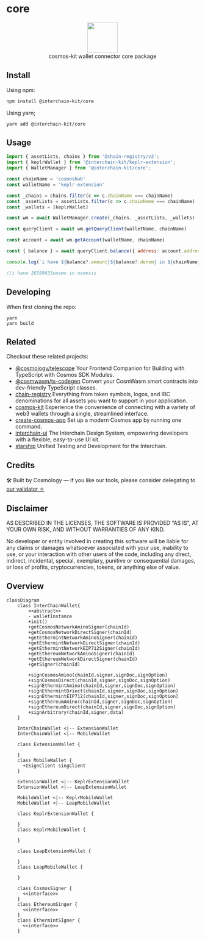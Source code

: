 # core

<p align="center">
  <img src="https://user-images.githubusercontent.com/545047/188804067-28e67e5e-0214-4449-ab04-2e0c564a6885.svg" width="80"><br />
    cosmos-kit wallet connector core package
</p>

## Install

Using npm:
```sh
npm install @interchain-kit/core
```

Using yarn;
```
yarn add @interchain-kit/core 
```
## Usage
```js
import { assetLists, chains } from '@chain-registry/v2';
import { keplrWallet } from '@interchain-kit/keplr-extension';
import { WalletManager } from '@interchain-kit/core';

const chainName = 'cosmoshub'
const walletName = 'keplr-extension'

const _chains = chains.filter(c => c.chainName === chainName)
const _assetLists = assetLists.filter(c => c.chainName === chainName)
const _wallets = [keplrWallet]

const wm = await WalletManager.create(_chains, _assetLists, _wallets)

const queryClient = await wm.getQueryClient(walletName, chainName)

const account = await wm.getAccount(walletName, chainName)

const { balance } = await queryClient.balance({ address: account.address, denom: 'uosmo' })

console.log(`i have ${balance?.amount}${balance?.denom} in ${chainName}`)

//i have 26589633uosmo in osmosis
```


## Developing

When first cloning the repo:

```
yarn
yarn build
```

## Related

Checkout these related projects:

* [@cosmology/telescope](https://github.com/cosmology-tech/telescope) Your Frontend Companion for Building with TypeScript with Cosmos SDK Modules.
* [@cosmwasm/ts-codegen](https://github.com/CosmWasm/ts-codegen) Convert your CosmWasm smart contracts into dev-friendly TypeScript classes.
* [chain-registry](https://github.com/cosmology-tech/chain-registry) Everything from token symbols, logos, and IBC denominations for all assets you want to support in your application.
* [cosmos-kit](https://github.com/cosmology-tech/cosmos-kit) Experience the convenience of connecting with a variety of web3 wallets through a single, streamlined interface.
* [create-cosmos-app](https://github.com/cosmology-tech/create-cosmos-app) Set up a modern Cosmos app by running one command.
* [interchain-ui](https://github.com/cosmology-tech/interchain-ui) The Interchain Design System, empowering developers with a flexible, easy-to-use UI kit.
* [starship](https://github.com/cosmology-tech/starship) Unified Testing and Development for the Interchain.

## Credits

🛠 Built by Cosmology — if you like our tools, please consider delegating to [our validator ⚛️](https://cosmology.zone/validator)


## Disclaimer

AS DESCRIBED IN THE LICENSES, THE SOFTWARE IS PROVIDED “AS IS”, AT YOUR OWN RISK, AND WITHOUT WARRANTIES OF ANY KIND.

No developer or entity involved in creating this software will be liable for any claims or damages whatsoever associated with your use, inability to use, or your interaction with other users of the code, including any direct, indirect, incidental, special, exemplary, punitive or consequential damages, or loss of profits, cryptocurrencies, tokens, or anything else of value.

## Overview

```mermaid
classDiagram
    class InterChainWallet{
        <<abstract>>
        - walletInstance
        +init()
        +getCosmosNetworkAminoSigner(chainId)
        +getCosmosNetworkDirectSigner(chainId)
        +getEthermintNetworkAminoSigner(chainId)
        +getEthermintNetworkDirectSigner(chainId)
        +getEthermintNetworkEIP712Signer(chainId)
        +getEthereumNetworkAminoSigner(chainId)
        +getEthereumNetworkDirectSigner(chainId)
        +getSigner(chainId)

        +signCosmosAmino(chainId,signer,signDoc,signOption)
        +signCosmosDirect(chainId,signer,signDoc,signOption)
        +signEthermintAmino(chainId,signer,signDoc,signOption)
        +signEthermintDriect(chainId,signer,signDoc,signOption)
        +signEthermintEIP712(chainId,signer,signDoc,signOption)
        +signEthereumAmino(chainId,signer,signDoc,signOption)
        +signEthereumDirect(chainId,signer,signDoc,signOption)
        +signArbitrary(chainId,signer,data)
    }

    InterChainWallet <|-- ExtensionWallet
    InterChainWallet <|-- MobileWallet

    class ExtensionWallet {

    }
    class MobileWallet {
      +ISignClient singClient
    }

    ExtensionWallet <|-- KeplrExtensionWallet
    ExtensionWallet <|-- LeapExtensionWallet

    MobileWallet <|-- KeplrMobileWallet
    MobileWallet <|-- LeapMobileWallet

    class KeplrExtensionWallet {

    }
    class KeplrMobileWallet {
  
    }

    class LeapExtensionWallet {

    }
    class LeapMobileWallet {
  
    }

    class CosmosSigner {
      <<interface>>
    }
    class EthereumSinger {
      <<interface>>
    }
    class EthermintSIgner {
      <<interface>>
    }


```